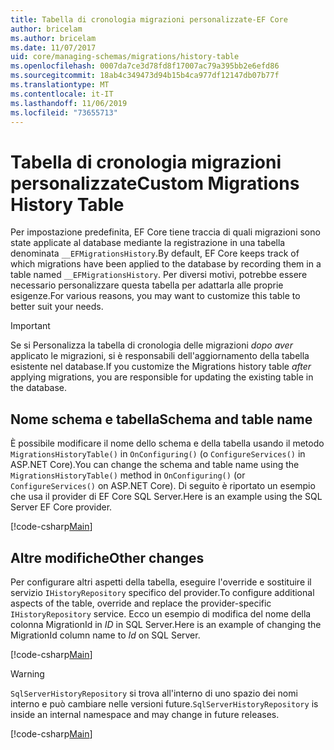 ```yaml
---
title: Tabella di cronologia migrazioni personalizzate-EF Core
author: bricelam
ms.author: bricelam
ms.date: 11/07/2017
uid: core/managing-schemas/migrations/history-table
ms.openlocfilehash: 0007da7ce3d78fd8f17007ac79a395bb2e6efd86
ms.sourcegitcommit: 18ab4c349473d94b15b4ca977df12147db07b77f
ms.translationtype: MT
ms.contentlocale: it-IT
ms.lasthandoff: 11/06/2019
ms.locfileid: "73655713"
---
```

# <a name="custom-migrations-history-table"></a><span data-ttu-id="8e910-102">Tabella di cronologia migrazioni personalizzate</span><span class="sxs-lookup"><span data-stu-id="8e910-102">Custom Migrations History Table</span></span>

<span data-ttu-id="8e910-103">Per impostazione predefinita, EF Core tiene traccia di quali migrazioni sono state applicate al database mediante la registrazione in una tabella denominata `__EFMigrationsHistory`.</span><span class="sxs-lookup"><span data-stu-id="8e910-103">By default, EF Core keeps track of which migrations have been applied to the database by recording them in a table named `__EFMigrationsHistory`.</span></span> <span data-ttu-id="8e910-104">Per diversi motivi, potrebbe essere necessario personalizzare questa tabella per adattarla alle proprie esigenze.</span><span class="sxs-lookup"><span data-stu-id="8e910-104">For various reasons, you may want to customize this table to better suit your needs.</span></span>

> [!IMPORTANT]
> <span data-ttu-id="8e910-105">Se si Personalizza la tabella di cronologia delle migrazioni *dopo aver* applicato le migrazioni, si è responsabili dell'aggiornamento della tabella esistente nel database.</span><span class="sxs-lookup"><span data-stu-id="8e910-105">If you customize the Migrations history table *after* applying migrations, you are responsible for updating the existing table in the database.</span></span>

## <a name="schema-and-table-name"></a><span data-ttu-id="8e910-106">Nome schema e tabella</span><span class="sxs-lookup"><span data-stu-id="8e910-106">Schema and table name</span></span>

<span data-ttu-id="8e910-107">È possibile modificare il nome dello schema e della tabella usando il metodo `MigrationsHistoryTable()` in `OnConfiguring()` (o `ConfigureServices()` in ASP.NET Core).</span><span class="sxs-lookup"><span data-stu-id="8e910-107">You can change the schema and table name using the `MigrationsHistoryTable()` method in `OnConfiguring()` (or `ConfigureServices()` on ASP.NET Core).</span></span> <span data-ttu-id="8e910-108">Di seguito è riportato un esempio che usa il provider di EF Core SQL Server.</span><span class="sxs-lookup"><span data-stu-id="8e910-108">Here is an example using the SQL Server EF Core provider.</span></span>

[!code-csharp[Main](../../../../samples/core/Schemas/Migrations/MigrationTableNameContext.cs#TableNameContext)]

## <a name="other-changes"></a><span data-ttu-id="8e910-109">Altre modifiche</span><span class="sxs-lookup"><span data-stu-id="8e910-109">Other changes</span></span>

<span data-ttu-id="8e910-110">Per configurare altri aspetti della tabella, eseguire l'override e sostituire il servizio `IHistoryRepository` specifico del provider.</span><span class="sxs-lookup"><span data-stu-id="8e910-110">To configure additional aspects of the table, override and replace the provider-specific `IHistoryRepository` service.</span></span> <span data-ttu-id="8e910-111">Ecco un esempio di modifica del nome della colonna MigrationId in *ID* in SQL Server.</span><span class="sxs-lookup"><span data-stu-id="8e910-111">Here is an example of changing the MigrationId column name to *Id* on SQL Server.</span></span>

[!code-csharp[Main](../../../../samples/core/Schemas/Migrations/MyHistoryRepository.cs#HistoryRepositoryContext)]

> [!WARNING]
> <span data-ttu-id="8e910-112">`SqlServerHistoryRepository` si trova all'interno di uno spazio dei nomi interno e può cambiare nelle versioni future.</span><span class="sxs-lookup"><span data-stu-id="8e910-112">`SqlServerHistoryRepository` is inside an internal namespace and may change in future releases.</span></span>

[!code-csharp[Main](../../../../samples/core/Schemas/Migrations/MyHistoryRepository.cs#HistoryRepository)]
